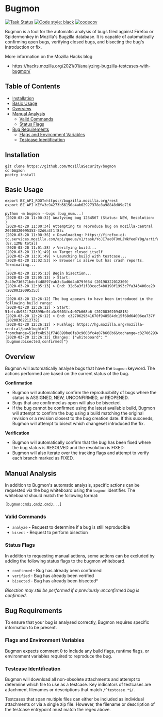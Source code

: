 # Bugmon

[![Task Status](https://community-tc.services.mozilla.com/api/github/v1/repository/MozillaSecurity/bugmon/master/badge.svg)](https://community-tc.services.mozilla.com/api/github/v1/repository/MozillaSecurity/bugmon/master/latest)
[![Code style: black](https://img.shields.io/badge/code%20style-black-000000.svg)](https://github.com/psf/black)
[![codecov](https://codecov.io/gh/MozillaSecurity/bugmon/branch/master/graph/badge.svg)](https://codecov.io/gh/MozillaSecurity/bugmon)

Bugmon is a tool for the automatic analysis of bugs filed against Firefox or Spidermonkey in Mozilla's Bugzilla database. It is capable of automatically confirming open bugs, verifying closed bugs, and bisecting the bug's introduction or fix.


More information on the Mozilla Hacks blog:

- https://hacks.mozilla.org/2021/01/analyzing-bugzilla-testcases-with-bugmon/

## Table of Contents
  - [Installation](#installation)
  - [Basic Usage](#basic-usage)
  - [Overview](#overview)
  - [Manual Analysis](#manual-analysis)
    * [Valid Commands](#valid-commands)
    * [Status Flags](#status-flags)
  - [Bug Requirements](#bug-requirements)
    * [Flags and Environment Variables](#flags-and-environment-variables)
    * [Testcase Identification](#testcase-identification)

## Installation
```shell script
git clone https://github.com/MozillaSecurity/bugmon
cd bugmon
poetry install
```
## Basic Usage
```shell script
export BZ_API_ROOT=https://bugzilla.mozilla.org/rest
export BZ_API_KEY=3e94273b56150a4ab62927378e8a98848d09e716

python -m bugmon --bugs [bug_num...]
[2020-03-20 11:00:32] Analyzing bug 1234567 (Status: NEW, Resolution: )
[2020-03-20 11:00:34] Attempting to reproduce bug on mozilla-central 20200320095353-32d6a3f1f83c
[2020-03-20 11:00:36] > Downloading: https://firefox-ci-tc.services.mozilla.com/api/queue/v1/task/YoJI7ae0T9mLJWkYeoPY8g/artifacts/public/build/target.tar.bz2 (87.12MB total)
[2020-03-20 11:01:38] > Verifying build...
[2020-03-20 11:01:49] >> Target closed itself
[2020-03-20 11:01:49] > Launching build with testcase...
[2020-03-20 11:02:53] >> Browser is alive but has crash reports. Terminating...
...
[2020-03-20 12:05:13] Begin bisection...
[2020-03-20 12:05:13] > Start: 2c49e736571bdcf4d8897eab3c3ad6d4a079f664 (20190322012300)
[2020-03-20 12:05:13] > End: 32d6a3f1f83cec54b8190f1993c7fa343406ce20 (20200320095353)
...
[2020-03-20 12:26:12] The bug appears to have been introduced in the following build range:
[2020-03-20 12:26:12] > Start: 51efc4b931f748899be0fa3c9603fc4e07b668b6 (20200302094818)
[2020-03-20 12:26:12] > End: c3270629341670f948584dc15f68d64006ea737f (20200302212732)
[2020-03-20 12:26:12] > Pushlog: https://hg.mozilla.org/mozilla-central/pushloghtml?fromchange=51efc4b931f748899be0fa3c9603fc4e07b668b6&tochange=c3270629341670f948584dc15f68d64006ea737f
[2020-03-20 12:26:12] Changes: {"whiteboard": "[bugmon:bisected,confirmed]"}

```

## Overview
Bugmon will automatically analyse bugs that have the `bugmon` keyword.  The actions performed are based on the current status of the bug.

**Confirmation**
- Bugmon will automatically confirm the reproducibility of bugs where the status is ASSIGNED, NEW, UNCONFIRMED, or REOPENED.
- Bugs that are confirmed as open will also be bisected.
- If the bug cannot be confirmed using the latest available build, Bugmon will attempt to confirm the bug using a build matching the original revision or a revision closest to the bug creation date.  If this succeeds, Bugmon will attempt to bisect which changeset introduced the fix.

**Verification**
- Bugmon will automatically confirm that the bug has been fixed where the bug status is RESOLVED and the resolution is FIXED.
- Bugmon will also iterate over the tracking flags and attempt to verify each branch marked as FIXED.

## Manual Analysis

In addition to Bugmon's automatic analysis, specific actions can be requested via the bug whiteboard using the `bugmon` identifier.  The whiteboard should match the following format:
```
[bugmon:cmd1,cmd2,cmd3...]
```

### Valid Commands

- `analyze` - Request to determine if a bug is still reproducible
- `bisect` - Request to perform bisection

### Status Flags
In addition to requesting manual actions, some actions can be excluded by adding the following status flags to the bugmon whiteboard.

- `confirmed` - Bug has already been confirmed
- `verified` - Bug has already been verified
- `bisected` - Bug has already been bisected*

*Bisection may still be performed if a previously unconfirmed bug is confirmed.*

## Bug Requirements
To ensure that your bug is analysed correctly, Bugmon requires specific information to be present.

### Flags and Environment Variables
Bugmon expects comment 0 to include any build flags, runtime flags, or environment variables required to reproduce the bug.

### Testcase Identification
Bugmon will download all non-obsolete attachments and attempt to determine which file to use as a testcase.  Key indicators of testcases are attachment filenames or descriptions that match `/^testcase.*$/`.

Testcases that span multiple files can either be included as individual attachments or via a single zip file.  However, the filename or description of the testcase entrypoint must match the regex above.
